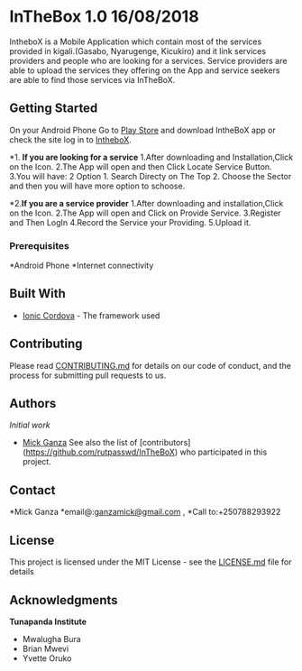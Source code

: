# InTheBox 1.0 16/08/2018

IntheboX is a Mobile Application which contain most of the services provided in kigali.(Gasabo, Nyarugenge, Kicukiro) and it link services providers and people who are looking for a services. Service providers are able to upload the services they offering on the App and service seekers are able to find those services via InTheBoX. 

## Getting Started

On your Android Phone Go to [Play Store](https://play.google.com/store) and download IntheBoX app or check the site log in to [IntheboX](https://github.com/rutpasswd/InTheBoX).

*1.
**If you are looking for a service**
1.After downloading and Installation,Click on the Icon.
2.The App will open and then Click Locate Service Button.
3.You will have: 2 Option 
         1. Search Directy on The Top
         2. Choose the Sector and then you will have more option to schoose.

*2.**If you are a service provider**
1.After downloading and installation,Click on the Icon.
2.The App will open and Click on Provide Service.
3.Register and Then LogIn
4.Record the Service your Providing.
5.Upload it.



### Prerequisites

*Android Phone
*Internet connectivity

## Built With

* [Ionic Cordova](https://ionicframework.com/) - The framework used


## Contributing

Please read [CONTRIBUTING.md](https://github.com/rutpasswd/InTheBoX) for details on our code of conduct, and the process for submitting pull requests to us.

## Authors

 *Initial work* 

 - [Mick Ganza](https://github.com/rutpasswd/) 
 See also the list of [contributors] (https://github.com/rutpasswd/InTheBoX) who participated in this project.
 
 ## Contact
 
 *Mick Ganza 
 *email@:ganzamick@gmail.com ,
 *Call to:+250788293922
 
 ## License
 
This project is licensed under the MIT License - see the [LICENSE.md](https://github.com/rutpasswd/InTheBoX) file for details

## Acknowledgments

**Tunapanda Institute**

* Mwalugha Bura
* Brian Mwevi
* Yvette Oruko

